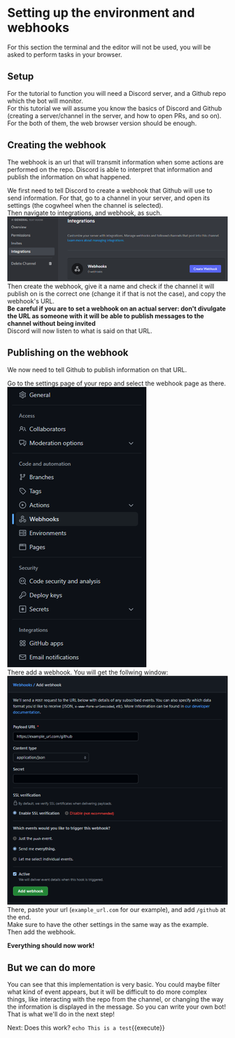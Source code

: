 # Setting up the environment and webhooks

For this section the terminal and the editor will not be used, you will be asked to perform tasks in your browser.

## Setup

For the tutorial to function you will need a Discord server, and a Github repo which the bot will monitor.  
For this tutorial we will assume you know the basics of Discord and Github (creating a server/channel in the server, and how to open PRs, and so on).  
For the both of them, the web browser version should be enough.  

## Creating the webhook

The webhook is an url that will transmit information when some actions are performed on the repo. Discord is able to interpret that information and publish the information on what happened.  

We first need to tell Discord to create a webhook that Github will use to send information. For that, go to a channel in your server, and open its settings (the cogwheel when the channel is selected).  
Then navigate to integrations, and webhook, as such.  
![dcd](./assets/dcdhk.png)
Then create the webhook, give it a name and check if the channel it will publish on is the correct one (change it if that is not the case), and copy the webhook's URL.  
**Be careful if you are to set a webhook on an actual server: don't divulgate the URL as someone with it will be able to publish messages to the channel without being invited**  
Discord will now listen to what is said on that URL.  

## Publishing on the webhook

We now need to tell Github to publish information on that URL.  

Go to the settings page of your repo and select the webhook page as there.
![Next](./assets/short.png)  
There add a webhook. You will get the follwing window:
![window](./assets/ghhk.png)  
There, paste your url (`example_url.com` for our example), and add `/github` at the end.  
Make sure to have the other settings in the same way as the example.  
Then add the webhook.

**Everything should now work!**

## But we can do more

You can see that this implementation is very basic. You could maybe filter what kind of event appears, but it will be difficult to do more complex things, like interacting with the repo from the channel, or changing the way the information is displayed in the message. So you can write your own bot! That is what we'll do in the next step!

Next:
Does this work? `echo This is a test`{{execute}}
